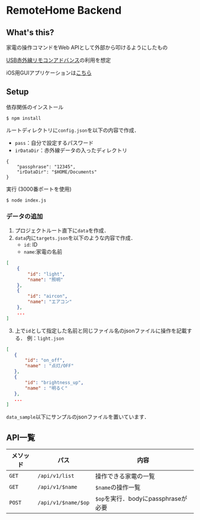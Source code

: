 # RemoteHome Backend

## What's this?
家電の操作コマンドをWeb APIとして外部から叩けるようにしたもの

[USB赤外線リモコンアドバンス](https://bit-trade-one.co.jp/product/module/adir01p/)の利用を想定

iOS用GUIアプリケーションは[こちら](https://github.com/a-fujimt/RemoteHomeClient)

## Setup

依存関係のインストール

```shell
$ npm install
```

ルートディレクトリに`config.json`を以下の内容で作成．

- `pass`：自分で設定するパスワード
- `irDataDir`：赤外線データの入ったディレクトリ

```
{
    "passphrase": "12345",
    "irDataDir": "$HOME/Documents"
}
```

実行 (3000番ポートを使用)

```shell
$ node index.js
```

### データの追加

1. プロジェクトルート直下に`data`を作成．
2. `data`内に`targets.json`を以下のような内容で作成．
   - `id`: ID
   - `name`:家電の名前 

```json
[
    {
        "id": "light",
        "name": "照明"
    },
    {
        "id": "aircon",
        "name": "エアコン"
    },
    ...
]
```

3. 上で`id`として指定した名前と同じファイル名のjsonファイルに操作を記載する．
   例：`light.json`

 ```json
[
    {
        "id": "on_off",
        "name" : "点灯/OFF"
    },
    {
        "id": "brightness_up",
        "name" : "明るく"
    },
    ...
]
 ```

`data_sample`以下にサンプルのjsonファイルを置いています．

## API一覧

| メソッド | パス              | 内容                              |
| -------- | ----------------- | --------------------------------- |
| `GET`    | `/api/v1/list`    | 操作できる家電の一覧              |
| `GET`    | `/api/v1/$name`   | `$name`の操作一覧           |
| `POST`   | `/api/v1/$name/$op` | `$op`を実行．bodyにpassphraseが必要 |


